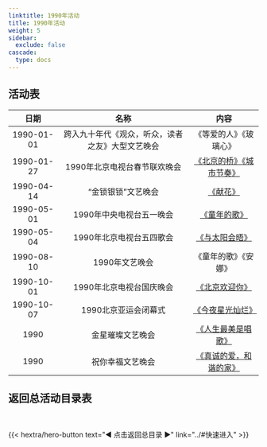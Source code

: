 ```yaml
---
linktitle: 1990年活动
title: 1990年活动
weight: 5
sidebar:
  exclude: false
cascade:
  type: docs
---
```


## 活动表

|日期|名称|内容|
|:-----:|:-----:|:-----:|
|1990-01-01|跨入九十年代《观众，听众，读者之友》大型文艺晚会|《等爱的人》《玻璃心》|
|1990-01-27|1990年北京电视台春节联欢晚会|[《北京的桥》《城市节奏》](../1990/19900127/)|
|1990-04-14|“金锁银锁”文艺晚会|[《献花》](../1990/19900414/)|
|1990-05-01|1990年中央电视台五一晚会|[《童年的歌》](../1990/19900501/)|
|1990-05-04|1990年北京电视台五四歌会|[《与太阳会晤》](../1990/19900504/)|
|1990-08-10|1990年文艺晚会|《童年的歌》《安娜》|
|1990-10-01|1990年北京电视台国庆晚会|[《北京欢迎你》](../1990/19901001/)|
|1990-10-07|1990北京亚运会闭幕式|[《今夜星光灿烂》](../1990/19901007/)|
|1990|金星璀璨文艺晚会|[《人生最美是唱歌》](../1990/1990/#金星璀璨文艺晚会)|
|1990|祝你幸福文艺晚会|[《真诚的爱，和谐的家》](../1990/1990/#祝你幸福文艺晚会)|





## 返回总活动目录表

<br>

{{< hextra/hero-button text="◀ 点击返回总目录 ▶" link="../#快速进入" >}}